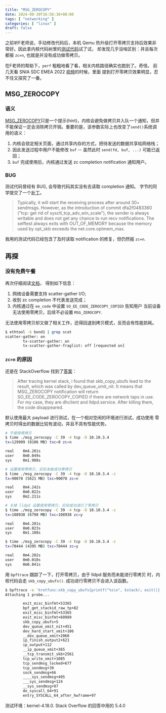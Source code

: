 ```yaml
---
title: "MSG_ZEROCOPY"
date: 2024-08-30T16:56:38+08:00
tags: [ "networking" ]
categories: [ "linux" ]
draft: false
---
```


之前听F老师说，手动修改代码后，本机 Qemu 热升级打开零拷贝支持后效果非
常好。因此拿内核代码树里的[测试代码](https://github.com/torvalds/linux/blob/master/tools/testing/selftests/net/msg_zerocopy.c)试了试，
却发现几乎没啥区别：并且每次都报 `zc=n`, 也就是并没有成功做零拷贝。

在F老师的帮助下，`perf` 粗粗地看了看，相关内核路径确实也跑到了。奇怪。
前几天看 SNIA SDC EMEA 2022 [视频](https://b23.tv/hXtV52J)的时候，里面
提到打开零拷贝效果明显，忍不住又探究了一番。

## MSG_ZEROCOPY

### 语义

[MSG_ZEROCOPY](https://docs.kernel.org/networking/msg_zerocopy.html)只是一个提示(hint)，内核会避免做拷贝并入队一个通知，但并
不能保证一定会消除拷贝开销。重要的是，该参数实际上也改变了`send()`系统调用的语义：

1. 内核会锁定相关页面，通过共享内存的方式，把待发送的数据共享给网络栈；
2. 因此发送过程中用户不能修改 `buf` -- 虽然此时 `send(fd, buf, ...)` 可能已返回；
3. `buf` 完成使用后，内核通过发送 zc completion notification 通知用户。

### BUG

测试代码曾经有 BUG, 会导致代码其实没有去读取 completion 通知。
字节的同学提交了一个[补丁](https://lore.kernel.org/netdev/4de9f008-ccb1-4077-b415-d7373caeb3cc@bytedance.com/T/)。

> Typically, it will start the receiving process after around 30+
> sendmsgs. However, as the introduction of commit dfa2f0483360 ("tcp:
> get rid of sysctl_tcp_adv_win_scale"), the sender is always writable
> and does not get any chance to run recv notifications.  The selftest
> always exits with OUT_OF_MEMORY because the memory used by opt_skb
> exceeds the net.core.optmem_max.

我用的测试代码已经包含了及时读取 notification 的修复，但仍然报 `zc=n`.

## 再探

### 没有免费午餐

再次仔细阅读[文档](https://docs.kernel.org/networking/msg_zerocopy.html)，
得到如下信息：

1. 网络设备需要支持 scatter-gather I/O;
2. 收到 zc completion 不代表发送完成；
3. 内核通过在 `ee_code` 中设置 `SO_EE_CODE_ZEROCOPY_COPIED` 告知用户
   当前设备无法使用零拷贝，后续不必设置 `MSG_ZEROCOPY`.

无法使用零拷贝却又做了相关工作，还得回退到拷贝模式，反而会有性能损耗。

```sh
$ ethtool -k bond1 | grep scat
scatter-gather: on
        tx-scatter-gather: on
		tx-scatter-gather-fraglist: off [requested on]
```

### `zc=n` 的原因

还是在 StackOverflow 找到了[答案](https://stackoverflow.com/questions/61203647)：

> After tracing kernel stack, i found that skb_copy_ubufs lead to the
> result, which was called by dev_queue_xmit_nit. It means that
> MSG_ZEROCOPY notification will return SO_EE_CODE_ZEROCOPY_COPIED if
> there are network taps in use. For my case, they are dhclient and
> lldpd.service. After killing them, the code disappeared.

默认使用最大 payload 进行测试，在一个相对空闲的环境进行测试，成功使用
零拷贝时得出的数据比较有波动，并且不具有性能优势。

```sh
# 不使用零拷贝
$ time ./msg_zerocopy -C 39 -4 tcp -D 10.10.3.4  
tx=129909 (8106 MB) txc=0 zc=n

real    0m4.201s
user    0m0.049s
sys     0m1.988s

# 设置使用零拷贝，实际未能成功零拷贝
$ time ./msg_zerocopy -C 39 -4 tcp -D 10.10.3.4 -z
tx=90078 (5621 MB) txc=90078 zc=n

real    0m4.242s
user    0m0.022s
sys     0m2.211s

# 关掉 lldpd 设置使用零拷贝，实际成功进行了零拷贝
$ time ./msg_zerocopy -C 39 -4 tcp -D 10.10.3.4 -z
tx=108938 (6798 MB) txc=108938 zc=y

real    0m4.201s
user    0m0.023s
sys     0m1.108s

$ time ./msg_zerocopy -C 39 -4 tcp -D 10.10.3.4 -z
tx=70444 (4395 MB) txc=70444 zc=y

real    0m4.202s
user    0m0.018s
sys     0m0.841s
```

用 `bpftrace` 跟踪了一下，打开零拷贝，由于 lldpd 服务而未能进行零拷贝
时，内核代码会走 `skb_copy_ubufs()`. 成功进行零拷贝不会进入该函数。

```sh
$ bpftrace -e 'kretfunc:skb_copy_ubufs{printf("%s\n", kstack); exit()}'
Attaching 1 probe...

        exit_misc_binfmt+53365
        bpf_get_stackid_raw_tp+82
        exit_misc_binfmt+53365
        exit_misc_binfmt+60989
        skb_copy_ubufs+5
        dev_queue_xmit_nit+451
        dev_hard_start_xmit+106
        __dev_queue_xmit+2060
        ip_finish_output2+621
        ip_output+112
        __ip_queue_xmit+365
        __tcp_transmit_skb+2561
        tcp_write_xmit+1085
        tcp_sendmsg_locked+677
        tcp_sendmsg+39
        sock_sendmsg+66
        ____sys_sendmsg+495
        ___sys_sendmsg+124
        __sys_sendmsg+87
        do_syscall_64+91
        entry_SYSCALL_64_after_hwframe+97
```

测试环境：kernel-4.18.0.  Stack Overflow 的回答中用的 5.4.0
